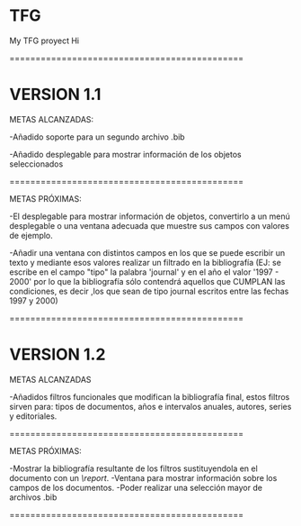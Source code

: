 # TFG
My TFG proyect
Hi

=============================================
# VERSION 1.1

METAS ALCANZADAS:

-Añadido soporte para un segundo archivo .bib

-Añadido desplegable para mostrar información de los objetos seleccionados

=============================================

METAS PRÓXIMAS:

-El desplegable para mostrar información de objetos, convertirlo a un menú desplegable o una ventana adecuada que muestre sus campos con valores de ejemplo.

-Añadir una ventana con distintos campos en los que se puede escribir un texto y mediante esos valores realizar un filtrado en la bibliografía (EJ: se escribe en el campo "tipo" la palabra 'journal' y en el año el valor '1997 - 2000' por lo que la bibliografía sólo contendrá aquellos que CUMPLAN las condiciones, es decir ,los que sean de tipo journal escritos entre las fechas 1997 y 2000)

=============================================
# VERSION 1.2

METAS ALCANZADAS

-Añadidos filtros funcionales que modifican la bibliografía final, estos filtros sirven para: tipos de documentos, años e intervalos anuales, autores, series y editoriales. 

=============================================

METAS PRÓXIMAS:

-Mostrar la bibliografía resultante de los filtros sustituyendola en el documento con un *\report*.
-Ventana para mostrar información sobre los campos de los documentos.
-Poder realizar una selección mayor de archivos .bib

=============================================
